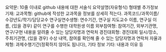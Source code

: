 요약문: 10줄 이내로 github 내용에 대한 서술식 요약설명(자유형식)
형태별 추가정보 기재:
교과목형: github에 작성한 교과목을 정보를 상세히 적는다. 과목코드/과목이름/수강년도/학기/담당교수
연구실연수생형: 연수기간, 연구실 지도교수 이름, 연구실 이름, (있을 경우) 같이 연구를 수행한 대학원생 이름
외부참여형: 참여기간, 외부기관명, 연구/구현 내용을 알려줄 수 있는 담당자명과 연락처
경진대회형: 경진대회 일시/장소, 주최기관명, (있을 경우) 수상 내역, 참여를 확인해 줄 수 있는 담당자명과 연락처
자율과제형: 과제수행기간(정확하지 않아도 됩니다), 기타 정보
기타: 내용과 이유 등
